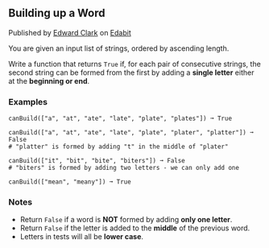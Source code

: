 Building up a Word
------------------

Published by [Edward Clark](https://edabit.com/user/3pdgguqZgNDSAJSGm) on [Edabit](https://edabit.com/challenge/Eiyu2SZk9rgdp5gZd)

You are given an input list of strings, ordered by ascending length.

Write a function that returns `True` if, for each pair of consecutive strings, the second string can be formed from the first by adding a **single letter** either at the **beginning or end**.

### Examples

    canBuild(["a", "at", "ate", "late", "plate", "plates"]) ➞ True
    
    canBuild(["a", "at", "ate", "late", "plate", "plater", "platter"]) ➞ False
    # "platter" is formed by adding "t" in the middle of "plater"
    
    canBuild(["it", "bit", "bite", "biters"]) ➞ False
    # "biters" is formed by adding two letters - we can only add one
    
    canBuild(["mean", "meany"]) ➞ True

### Notes

*   Return `False` if a word is **NOT** formed by adding **only one letter**.
*   Return `False` if the letter is added to the **middle** of the previous word.
*   Letters in tests will all be **lower case**.